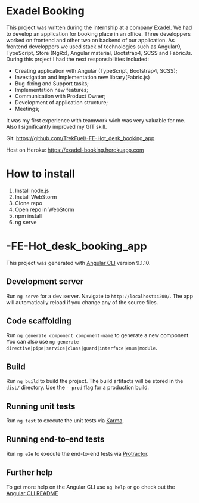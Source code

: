 # Exadel Booking
This project was written during the internship at a company Exadel. We had to develop an application for booking place in an office. Three developpers worked on frontend and other two on backend of our application. As frontend developpers we used stack of technologies such as Angular9, TypeScript, Store (NgRx), Angular material, Bootstrap4, SCSS and FabricJs.
During this project I had the next responsibilities included:
- Creating application with Angular (TypeScript, Bootstrap4, SCSS);
- Investigation and implementation new library(Fabric.js)
- Bug-fixing and Support tasks;
- Implementation new features;
- Communication with Product Owner;
- Development of application structure;
- Meetings;

It was my first experience with teamwork wich was very valuable for me. Also I significantly improved my GIT skill.

Git: https://github.com/TrekFuel/-FE-Hot_desk_booking_app

Host on Heroku: https://exadel-booking.herokuapp.com

# How to install
1. Install node.js
2. Install WebStorm
3. Clone repo
4. Open repo in WebStorm
5. npm install
6. ng serve

# -FE-Hot_desk_booking_app

This project was generated with [Angular CLI](https://github.com/angular/angular-cli) version 9.1.10.	

## Development server	
Run `ng serve` for a dev server. Navigate to `http://localhost:4200/`. The app will automatically reload if you change any of the source files.	

## Code scaffolding	

Run `ng generate component component-name` to generate a new component. You can also use `ng generate directive|pipe|service|class|guard|interface|enum|module`.	

## Build	

Run `ng build` to build the project. The build artifacts will be stored in the `dist/` directory. Use the `--prod` flag for a production build.	

## Running unit tests	

Run `ng test` to execute the unit tests via [Karma](https://karma-runner.github.io).	

## Running end-to-end tests	

Run `ng e2e` to execute the end-to-end tests via [Protractor](http://www.protractortest.org/).	

## Further help	

To get more help on the Angular CLI use `ng help` or go check out the [Angular CLI README](https://github.com/angular/angular-cli/blob/master/README.md)
